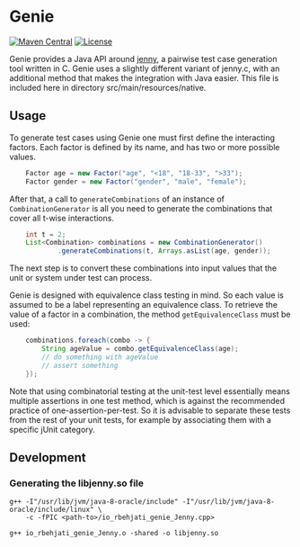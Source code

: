 
# Genie

[![Maven Central](https://img.shields.io/maven-central/v/io.github.rbehjati/genie.svg?label=Maven%20Central)](https://maven-badges.herokuapp.com/maven-central/io.github.rbehjati/genie)
[![License](https://img.shields.io/github/license/mashape/apistatus.svg)](http://www.opensource.org/licenses/mit-license.php)

Genie provides a Java API around [jenny](http://burtleburtle.net/bob/math/jenny.html), a pairwise test case generation tool written in C.
Genie uses a slightly different variant of jenny.c, with an additional method that makes the integration with Java easier.
This file is included here in directory src/main/resources/native.

## Usage
To generate test cases using Genie one must first define the interacting factors.
Each factor is defined by its name, and has two or more possible values.
```java
    Factor age = new Factor("age", "<18", "18-33", ">33");
    Factor gender = new Factor("gender", "male", "female");
```

After that, a call to ```generateCombinations``` of an instance of ```CombinationGenerator``` is all 
you need to generate the combinations that cover all t-wise interactions. 

```java
    int t = 2;
    List<Combination> combinations = new CombinationGenerator()
            .generateCombinations(t, Arrays.asList(age, gender));
```
 
The next step is to convert these combinations into input values 
that the unit or system under test can process. 

Genie is designed with equivalence class testing in mind. So each value 
is assumed to be a label representing an equivalence class.
To retrieve the value of a factor in a combination, the method ```getEquivalenceClass```
must be used:

```java
    combinations.foreach(combo -> {
        String ageValue = combo.getEquivalenceClass(age);
        // do something with ageValue
        // assert something
    });
```

Note that using combinatorial testing at the unit-test level essentially means multiple assertions in one test method, 
which is against the recommended practice of one-assertion-per-test. 
So it is advisable to separate these tests from the rest of your unit tests,
for example by associating them with a specific jUnit category.

## Development
### Generating the libjenny.so file

```
g++ -I"/usr/lib/jvm/java-8-oracle/include" -I"/usr/lib/jvm/java-8-oracle/include/linux" \
    -c -fPIC <path-to>/io_rbehjati_genie_Jenny.cpp>

g++ io_rbehjati_genie_Jenny.o -shared -o libjenny.so
```
